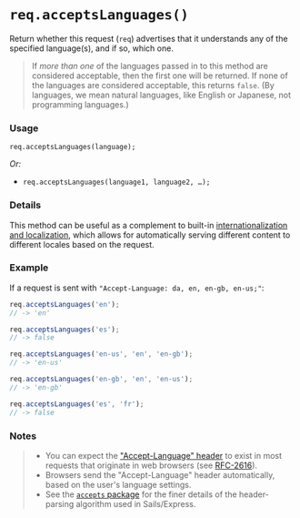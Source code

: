 # `req.acceptsLanguages()`

Return whether this request (`req`) advertises that it understands any of the specified language(s), and if so, which one.

> If _more than one_ of the languages passed in to this method are considered acceptable, then the first one will be returned.  If none of the languages are considered acceptable, this returns `false`.
> (By languages, we mean natural languages, like English or Japanese, not programming languages.)


### Usage

```usage
req.acceptsLanguages(language);
```

_Or:_
+ `req.acceptsLanguages(language1, language2, …);`


### Details

This method can be useful as a complement to built-in [internationalization and localization](https://sailsjs.com/documentation/concepts/Internationalization), which allows for automatically serving different content to different locales based on the request.


### Example

If a request is sent with `"Accept-Language: da, en, en-gb, en-us;"`:

```js
req.acceptsLanguages('en');
// -> 'en'

req.acceptsLanguages('es');
// -> false

req.acceptsLanguages('en-us', 'en', 'en-gb');
// -> 'en-us'

req.acceptsLanguages('en-gb', 'en', 'en-us');
// -> 'en-gb'

req.acceptsLanguages('es', 'fr');
// -> false
```


### Notes

> + You can expect the ["Accept-Language" header](https://developer.mozilla.org/en-US/docs/Web/HTTP/Headers/Accept-Language) to exist in most requests that originate in web browsers (see [RFC-2616](http://www.w3.org/Protocols/rfc2616/rfc2616-sec14.html#sec14.4)).
> + Browsers send the "Accept-Language" header automatically, based on the user's language settings.
> + See the [`accepts` package](https://www.npmjs.com/package/accepts) for the finer details of the header-parsing algorithm used in Sails/Express.



<docmeta name="displayName" value="req.acceptsLanguages()">
<docmeta name="pageType" value="method">

